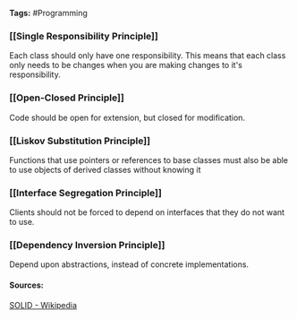 **Tags:** #Programming 
### [[Single Responsibility Principle]]
Each class should only have one responsibility. This means that each class only needs to be changes when you are making changes to it's responsibility.
### [[Open-Closed Principle]]
Code should be open for extension, but closed for modification.
### [[Liskov Substitution Principle]]
Functions that use pointers or references to base classes must also be able to use objects of derived classes without knowing it
### [[Interface Segregation Principle]]
Clients should not be forced to depend on interfaces that they do not want to use.
### [[Dependency Inversion Principle]]
Depend upon abstractions, instead of concrete implementations.

#### Sources:
[SOLID - Wikipedia](https://en.wikipedia.org/wiki/SOLID)